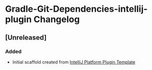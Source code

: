 <!-- Keep a Changelog guide -> https://keepachangelog.com -->

# Gradle-Git-Dependencies-intellij-plugin Changelog

## [Unreleased]
### Added
- Initial scaffold created from [IntelliJ Platform Plugin Template](https://github.com/JetBrains/intellij-platform-plugin-template)
